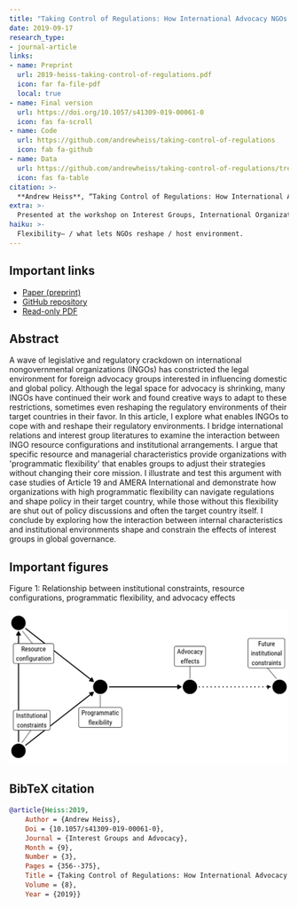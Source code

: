 ```yaml
---
title: "Taking Control of Regulations: How International Advocacy NGOs Shape the Regulatory Environments of their Target Countries"
date: 2019-09-17
research_type: 
- journal-article
links:
- name: Preprint
  url: 2019-heiss-taking-control-of-regulations.pdf
  icon: far fa-file-pdf
  local: true
- name: Final version
  url: https://doi.org/10.1057/s41309-019-00061-0
  icon: fas fa-scroll
- name: Code
  url: https://github.com/andrewheiss/taking-control-of-regulations
  icon: fab fa-github
- name: Data
  url: https://github.com/andrewheiss/taking-control-of-regulations/tree/master/data
  icon: fas fa-table
citation: >-
  **Andrew Heiss**, “Taking Control of Regulations: How International Advocacy NGOs Shape the Regulatory Environments of their Target Countries,” *Interest Groups and Advocacy* 8, no. 3 (September 2019): 356–75, doi: [`10.1057/s41309-019-00061-0`](https://doi.org/10.1057/s41309-019-00061-0)
extra: >-
  Presented at the workshop on Interest Groups, International Organizations, and Global Problem-Solving Capacity, Stockholm University, Sweden, June 2018, organized by Elizabeth Bloodgood and Lisa Dellmuth
haiku: >-
  Flexibility— / what lets NGOs reshape / host environment.
---
```


## Important links

- [Paper (preprint)](2019-heiss-taking-control-of-regulations.pdf)
- [GitHub repository](https://github.com/andrewheiss/taking-control-of-regulations)
- [Read-only PDF](https://rdcu.be/bRhne)


## Abstract

A wave of legislative and regulatory crackdown on international nongovernmental organizations (INGOs) has constricted the legal environment for foreign advocacy groups interested in influencing domestic and global policy. Although the legal space for advocacy is shrinking, many INGOs have continued their work and found creative ways to adapt to these restrictions, sometimes even reshaping the regulatory environments of their target countries in their favor. In this article, I explore what enables INGOs to cope with and reshape their regulatory environments. I bridge international relations and interest group literatures to examine the interaction between INGO resource configurations and institutional arrangements. I argue that specific resource and managerial characteristics provide organizations with 'programmatic flexibility' that enables groups to adjust their strategies without changing their core mission. I illustrate and test this argument with case studies of Article 19 and AMERA International and demonstrate how organizations with high programmatic flexibility can navigate regulations and shape policy in their target country, while those without this flexibility are shut out of policy discussions and often the target country itself. I conclude by exploring how the interaction between internal characteristics and institutional environments shape and constrain the effects of interest groups in global governance.


## Important figures

Figure 1: Relationship between institutional constraints, resource configurations, programmatic flexibility, and advocacy effects

![Figure 1: Relationship between institutional constraints, resource configurations, programmatic flexibility, and advocacy effects](iga-19_fig1.png)


## BibTeX citation

```bibtex
@article{Heiss:2019,
    Author = {Andrew Heiss},
    Doi = {10.1057/s41309-019-00061-0},
    Journal = {Interest Groups and Advocacy},
    Month = {9},
    Number = {3},
    Pages = {356--375},
    Title = {Taking Control of Regulations: How International Advocacy {NGOs} Shape the Regulatory Environments of their Target Countries},
    Volume = {8},
    Year = {2019}}
```
